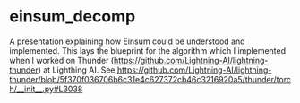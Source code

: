 # einsum_decomp
A presentation explaining how Einsum could be understood and implemented.
This lays the blueprint for the algorithm which I implemented when I worked on Thunder (https://github.com/Lightning-AI/lightning-thunder) at Lighthing AI.
See https://github.com/Lightning-AI/lightning-thunder/blob/5f370f036706b6c31e4c627372cb46c3216920a5/thunder/torch/__init__.py#L3038
